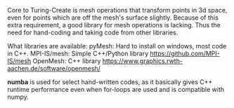 Core to Turing-Create is mesh operations that transform points in 3d space, even for points which are off the mesh's surface slightly. Because of this extra requirement, a good library for mesh operations is lacking. Thus the need for hand-coding and taking code from other libraries.

What libraries are available:
pyMesh: Hard to install on windows, most code in C++.
MPI-IS/mesh: Simple C++/Python library https://github.com/MPI-IS/mesh
OpenMesh: C++ library https://www.graphics.rwth-aachen.de/software/openmesh/

**numba** is used for select hand-written codes, as it basically gives C++ runtime performance even when for-loops are used and is compatible with numpy.

